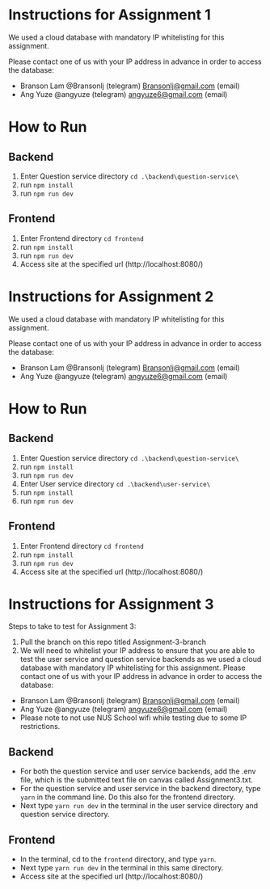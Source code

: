 # Instructions for Assignment 1
We used a cloud database with mandatory IP whitelisting for this assignment.

Please contact one of us with your IP address in advance in order to access the database:
* Branson Lam @Bransonlj (telegram) Bransonlj@gmail.com (email)
* Ang Yuze @angyuze (telegram) angyuze6@gmail.com (email)

# How to Run
## Backend
1. Enter Question service directory `cd .\backend\question-service\`
2. run `npm install`
3. run `npm run dev`

## Frontend
1. Enter Frontend directory `cd frontend`
2. run `npm install`
3. run `npm run dev`
4. Access site at the specified url (http://localhost:8080/)


# Instructions for Assignment 2
We used a cloud database with mandatory IP whitelisting for this assignment.

Please contact one of us with your IP address in advance in order to access the database:
* Branson Lam @Bransonlj (telegram) Bransonlj@gmail.com (email)
* Ang Yuze @angyuze (telegram) angyuze6@gmail.com (email)

# How to Run
## Backend
1. Enter Question service directory `cd .\backend\question-service\`
2. run `npm install`
3. run `npm run dev`
4. Enter User service directory `cd .\backend\user-service\`
5. run `npm install`
6. run `npm run dev`

## Frontend
1. Enter Frontend directory `cd frontend`
2. run `npm install`
3. run `npm run dev`
4. Access site at the specified url (http://localhost:8080/)


# Instructions for Assignment 3

Steps to take to test for Assignment 3:
1. Pull the branch on this repo titled Assignment-3-branch
2. We will need to whitelist your IP address to ensure that you are able to test the user service and question service backends as we used a cloud database with mandatory IP whitelisting for this assignment. Please contact one of us with your IP address in advance in order to access the database:
  - Branson Lam @Bransonlj (telegram) Bransonlj@gmail.com (email)
  - Ang Yuze @angyuze (telegram) angyuze6@gmail.com (email)
  - Please note to not use NUS School wifi while testing due to some IP restrictions.

## Backend
- For both the question service and user service backends, add the .env file, which is the submitted text file on canvas called Assignment3.txt.
- For the question service and user service in the backend directory, type `yarn` in the command line. Do this also for the frontend directory.
- Next type `yarn run dev` in the terminal in the user service directory and question service directory. 

## Frontend
- In the terminal, cd to the `frontend` directory, and type `yarn`.
- Next type `yarn run dev` in the terminal in this same directory.
- Access site at the specified url (http://localhost:8080/)
